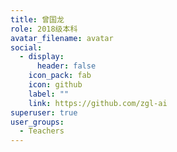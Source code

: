 ```yaml
---
title: 曾国龙
role: 2018级本科
avatar_filename: avatar
social:
  - display:
      header: false
    icon_pack: fab
    icon: github
    label: ""
    link: https://github.com/zgl-ai
superuser: true
user_groups:
  - Teachers
---
```

